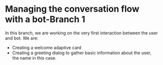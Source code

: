 # Managing the conversation flow with a bot-Branch 1
In this branch, we are working on the very first interaction between the user and bot.
We are:

* Creating a welcome adaptive card
* Creating a greeting dialog to gather basic information about the user, the name in this case. 




